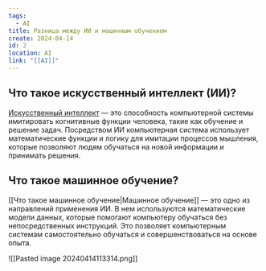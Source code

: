 ```yaml
---
tags:
  - AI
title: Разница между ИИ и машинным обучением
create: 2024-04-14
id: 2
location: AI
link: "[[AI]]"
---
```



## Что такое искусственный интеллект (ИИ)?

[Искусственный интеллект](https://azure.microsoft.com/ru-ru/solutions/ai/) — это способность компьютерной системы имитировать когнитивные функции человека, такие как обучение и решение задач. Посредством ИИ компьютерная система использует математические функции и логику для имитации процессов мышления, которые позволяют людям обучаться на новой информации и принимать решения.


## Что такое машинное обучение?

[[Что такое машинное обучение|Машинное обучение]] — это одно из направлений применения ИИ. В нем используются математические модели данных, которые помогают компьютеру обучаться без непосредственных инструкций. Это позволяет компьютерным системам самостоятельно обучаться и совершенствоваться на основе опыта.

![[Pasted image 20240414113314.png]]
